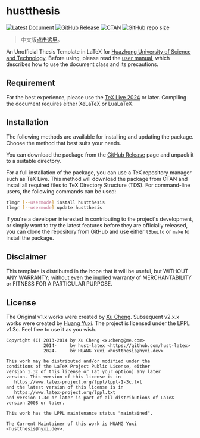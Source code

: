 hustthesis
==========

[![Latest Document](https://img.shields.io/github/v/release/hust-latex/hustthesis?label=Docs)](https://github.com/hust-latex/hustthesis/releases/latest/download/hustthesis.pdf)
[![GitHub Release](https://img.shields.io/github/v/release/hust-latex/hustthesis?label=Release)](https://github.com/hust-latex/hustthesis/releases/latest)
[![CTAN](https://img.shields.io/ctan/v/hustthesis?label=CTAN)](https://www.ctan.org/pkg/hustthesis)
![GitHub repo size](https://img.shields.io/github/repo-size/hust-latex/hustthesis)

>   中文版[点击这里](https://github.com/hust-latex/hustthesis/blob/master/README.zh-cn.md)。

An Unofficial Thesis Template in LaTeX for [Huazhong University of Science and Technology](http://www.hust.edu.cn).
Before using, please read the [user manual](https://github.com/hust-latex/hustthesis/releases/latest/download/hustthesis.pdf), which describes how to use the document class and its precautions.

## Requirement

For the best experience, please use the [TeX Live 2024](https://www.tug.org/texlive/) or later.
Compiling the document requires either XeLaTeX or LuaLaTeX.

## Installation

The following methods are available for installing and updating the package.
Choose the method that best suits your needs.

You can download the package from the [GitHub Release](https://github.com/hust-latex/hustthesis/releases/latest) page and unpack it to a suitable directory.


For a full installation of the package, you can use a TeX repository manager such as TeX Live.
This method will download the package from CTAN and install all required files to TeX Directory Structure (TDS).
For command-line users, the following commands can be used:

```bash
tlmgr [--usermode] install hustthesis
tlmgr [--usermode] update hustthesis
```

If you're a developer interested in contributing to the project's development, or simply want to try the latest features before they are officially released, you can clone the repository from GitHub and use either `l3build` or `make` to install the package.


## Disclaimer

This template is distributed in the hope that it will be useful, but WITHOUT ANY WARRANTY; without even the implied warranty of MERCHANTABILITY or FITNESS FOR A PARTICULAR PURPOSE.

## License
The Original v1.x works were created by [Xu Cheng](https://github.com/xu-cheng).
Subsequent v2.x.x works were created by [Huang Yuxi](https://github.com/huangyxi).
The project is licensed under the LPPL v1.3c. Feel free to use it as you wish.
```
Copyright (C) 2013-2014 by Xu Cheng <xucheng@me.com>
              2014-     by hust-latex <https://github.com/hust-latex>
              2024-     by HUANG Yuxi <hustthesis@hyxi.dev>

This work may be distributed and/or modified under the
conditions of the LaTeX Project Public License, either
version 1.3c of this license or (at your option) any later
version. This version of this license is in
   https://www.latex-project.org/lppl/lppl-1-3c.txt
and the latest version of this license is in
   https://www.latex-project.org/lppl.txt
and version 1.3c or later is part of all distributions of LaTeX
version 2008 or later.

This work has the LPPL maintenance status "maintained".

The Current Maintainer of this work is HUANG Yuxi <hustthesis@hyxi.dev>.
```
